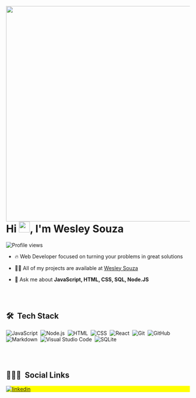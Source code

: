 
<img align="right" height="590em" src="https://gist.githubusercontent.com/SouzaWesley/328795362e6d43296aa2a446afb15d85/raw/4a46372715e1f4a00a6dc3eac29218704d0b4923/profilecard.svg"/>
<h1 align="left">Hi <img src="https://raw.githubusercontent.com/kaueMarques/kaueMarques/master/hi.gif" width="30px">, I'm Wesley Souza</h1>
<p align="left"> <img src="https://komarev.com/ghpvc/?username=souzawesley&color=yellow" alt="Profile views" /> </p>

- 🔥 Web Developer focused on turning your problems in great solutions

- 👨‍💻 All of my projects are available at [Wesley Souza](https://github.com/SouzaWesley)


- 💬 Ask me about **JavaScript, HTML, CSS, SQL, Node.JS**

<br><br>

## 🛠 &nbsp;Tech Stack

![JavaScript](https://img.shields.io/badge/-JavaScript-05122A?style=flat&logo=javascript)&nbsp;
![Node.js](https://img.shields.io/badge/-Node.js-05122A?style=flat&logo=node.js)&nbsp;
![HTML](https://img.shields.io/badge/-HTML-05122A?style=flat&logo=HTML5)&nbsp;
![CSS](https://img.shields.io/badge/-CSS-05122A?style=flat&logo=CSS3&logoColor=1572B6)&nbsp;
![React](https://img.shields.io/badge/-React-05122A?style=flat&logo=react)&nbsp;
![Git](https://img.shields.io/badge/-Git-05122A?style=flat&logo=git)&nbsp;
![GitHub](https://img.shields.io/badge/-GitHub-05122A?style=flat&logo=github)&nbsp;
![Markdown](https://img.shields.io/badge/-Markdown-05122A?style=flat&logo=markdown)&nbsp;
![Visual Studio Code](https://img.shields.io/badge/-Visual%20Studio%20Code-05122A?style=flat&logo=visual-studio-code&logoColor=007ACC)&nbsp;
![SQLite](https://img.shields.io/badge/-SQLite-05122A?style=flat&logo=sqlite)&nbsp;

<br><br>

## 👨🏽‍🦲 &nbsp;Social Links

<p align="left" style="background:yellow">
<a href="https://linkedin.com/in/bwesleysouza" target="_blank">
  <img align="center" src="https://img.shields.io/badge/-bwesleysouza-05122A?style=flat&logo=linkedin" alt="linkedin"/>
</a>
</p>
